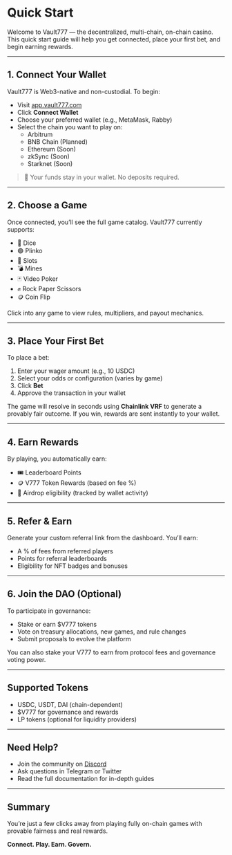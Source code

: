 # Quick Start

Welcome to Vault777 — the decentralized, multi-chain, on-chain casino. This quick start guide will help you get connected, place your first bet, and begin earning rewards.

---

## 1. Connect Your Wallet

Vault777 is Web3-native and non-custodial. To begin:

- Visit [app.vault777.com](https://app.vault777.com)
- Click **Connect Wallet**
- Choose your preferred wallet (e.g., MetaMask, Rabby)
- Select the chain you want to play on:
  - Arbitrum
  - BNB Chain (Planned)
  - Ethereum (Soon)
  - zkSync (Soon)
  - Starknet (Soon)
  

> 🔐 Your funds stay in your wallet. No deposits required.

---

## 2. Choose a Game

Once connected, you’ll see the full game catalog. Vault777 currently supports:

- 🎲 Dice
- 🟢 Plinko
- 🎰 Slots
- 💣 Mines
- 🃏 Video Poker
- ✊ Rock Paper Scissors
- 🪙 Coin Flip

Click into any game to view rules, multipliers, and payout mechanics.

---

## 3. Place Your First Bet

To place a bet:

1. Enter your wager amount (e.g., 10 USDC)
2. Select your odds or configuration (varies by game)
3. Click **Bet**
4. Approve the transaction in your wallet

The game will resolve in seconds using **Chainlink VRF** to generate a provably fair outcome. If you win, rewards are sent instantly to your wallet.

---

## 4. Earn Rewards

By playing, you automatically earn:

- 🎟 Leaderboard Points
- 🪙 V777 Token Rewards (based on fee %)
- 🎁 Airdrop eligibility (tracked by wallet activity)

---

## 5. Refer & Earn

Generate your custom referral link from the dashboard. You’ll earn:

- A % of fees from referred players
- Points for referral leaderboards
- Eligibility for NFT badges and bonuses

---

## 6. Join the DAO (Optional)

To participate in governance:

- Stake or earn $V777 tokens
- Vote on treasury allocations, new games, and rule changes
- Submit proposals to evolve the platform

You can also stake your V777 to earn from protocol fees and governance voting power.

---

## Supported Tokens

- USDC, USDT, DAI (chain-dependent)
- $V777 for governance and rewards
- LP tokens (optional for liquidity providers)

---

## Need Help?

- Join the community on [Discord](https://discord.gg/vault777)
- Ask questions in Telegram or Twitter
- Read the full documentation for in-depth guides

---

## Summary

You’re just a few clicks away from playing fully on-chain games with provable fairness and real rewards.

**Connect. Play. Earn. Govern.**
